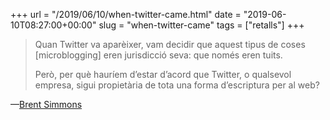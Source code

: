 +++
url = "/2019/06/10/when-twitter-came.html"
date = "2019-06-10T08:27:00+00:00"
slug = "when-twitter-came"
tags = ["retalls"]
+++

> Quan Twitter va aparèixer, vam decidir que aquest tipus de coses \[microblogging] eren jurisdicció seva: que només eren tuits.
> 
> Però, per què hauríem d’estar d’acord que Twitter, o qualsevol empresa, sigui propietària de tota una forma d’escriptura per al web?

—[Brent Simmons](https://inessential.com/2019/06/09/short_stuff)
